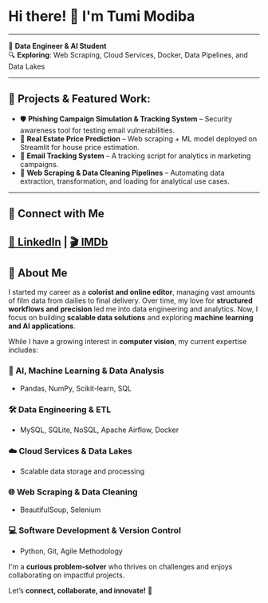 # Hi there! 👋 I'm Tumi Modiba

---

💾 **Data Engineer & AI Student**  
🔍 **Exploring**: Web Scraping, Cloud Services, Docker, Data Pipelines, and Data Lakes  

---

## 📜 Projects & Featured Work:

- 🛡 **Phishing Campaign Simulation & Tracking System** – Security awareness tool for testing email vulnerabilities.  
- 🏡 **Real Estate Price Prediction** – Web scraping + ML model deployed on Streamlit for house price estimation.  
- 📨 **Email Tracking System** – A tracking script for analytics in marketing campaigns.  
- 🧹 **Web Scraping & Data Cleaning Pipelines** – Automating data extraction, transformation, and loading for analytical use cases.  

---

## 🔗 Connect with Me  
[💼 LinkedIn](https://www.linkedin.com/in/tumi-modiba-3023b326/) | [🎬 IMDb](https://www.imdb.com/name/nm8745825/?ref_=nv_sr_srsg_0_tt_2_nm_3_in_0_q_Tumi%2520Modiba)  
---

## 🚀 About Me  

I started my career as a **colorist and online editor**, managing vast amounts of film data from dailies to final delivery. Over time, my love for **structured workflows and precision** led me into data engineering and analytics. Now, I focus on building **scalable data solutions** and exploring **machine learning and AI applications**.  

While I have a growing interest in **computer vision**, my current expertise includes:  

### **🧠 AI, Machine Learning & Data Analysis**  
- Pandas, NumPy, Scikit-learn, SQL  

### **🛠 Data Engineering & ETL**  
- MySQL, SQLite, NoSQL, Apache Airflow, Docker  

### **☁️ Cloud Services & Data Lakes**  
- Scalable data storage and processing  

### **🌐 Web Scraping & Data Cleaning**  
- BeautifulSoup, Selenium  

### **💻 Software Development & Version Control**  
- Python, Git, Agile Methodology  

I'm a **curious problem-solver** who thrives on challenges and enjoys collaborating on impactful projects.  

Let’s **connect, collaborate, and innovate!** 🚀  
